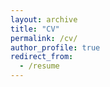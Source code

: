 ```yaml
---
layout: archive
title: "CV"
permalink: /cv/
author_profile: true
redirect_from:
  - /resume
---
```

<!--
<iframe src="/images/HakiimJ_CV.pdf" width="100%" height="500" frameborder="no" border="0" marginwidth="0" marginheight="0"></iframe> 

You can download a PDF copy of my CV [here](/images/HakiimJ_CV.pdf).
-->
